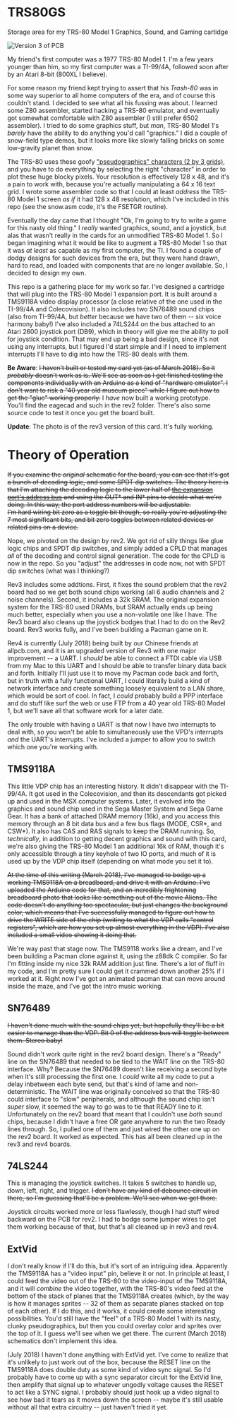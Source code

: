 # TRS80GS
Storage area for my TRS-80 Model 1 Graphics, Sound, and Gaming cartidge

![Version 3 of PCB](/img/TRS80GS_Version_3.jpg?raw=true "Version 3 of PCB")


My friend's first computer was a 1977 TRS-80 Model 1.  I'm a few years younger than him, so my first computer was a TI-99/4A, 
followed soon after by an Atari 8-bit (800XL I believe).

For some reason my friend kept trying to assert that his *Trash-80* was in some way superior to all home computers of the era, 
and of course this couldn't stand.  I decided to see what all his fussing was about.  I learned some Z80 assembler, 
started hacking a TRS-80 emulator, and eventually got somewhat comfortable with Z80 assembler (I still prefer 6502 assembler).  I 
tried to do some graphics stuff, but *man*, TRS-80 Model 1's *barely* have the ability to do anything you'd call "graphics." 
I did a couple of snow-field type demos, but it looks more like slowly falling bricks on some low-gravity planet than snow.

The TRS-80 uses these goofy ["pseudographics" characters (2 by 3 grids)](https://www.classic-computers.org.nz/system-80/manuals_tm3_page33.jpg), 
and you have to do everything by selecting the right "character" in order to plot these huge blocky pixels.  Your resolution is effectively 128 x 48, and 
it's a pain to work with, because you're actually manipulating a 64 x 16 text grid.  I wrote some assembler code so that I could at least *address* 
the TRS-80 Model 1 screen *as if* it had 128 x 48 resolution, which I've included in this repo (see the snow.asm code, it's the FSETGR routine).

Eventually the day came that I thought "Ok, I'm going to try to write a game for this nasty old thing."  I *really* wanted 
graphics, sound, and a joystick, but alas that wasn't really in the cards for an unmodified TRS-80 Model 1.  So I began 
imagining what it would be like to augment a TRS-80 Model 1 so that it was *at least* as capable as *my* first computer, the 
TI.  I found a couple of dodgy designs for such devices from the era, but they were hand drawn, hard to read, and loaded with 
components that are no longer available.  So, I decided to design my own.

This repo is a gathering place for my work so far.  I've designed a cartridge that will plug into the TRS-80 Model 1 expansion 
port.  It is built around a TMS9118A video display processor (a close relative of the one used in the TI-99/4A and Colecovision).
It also includes two SN76489 sound chips (also from TI-99/4A, but *better* because we have two of them -- six voice harmony baby!)
I've also included a 74LS244 on the bus attached to an Atari 2600 joystick port (DB9), which in theory will give me the 
ability to poll for joystick condition.  That may end up being a bad design, since it's not using any interrupts, but I 
figured I'd start simple and if I need to implement interrupts I'll have to dig into how the TRS-80 deals with them.

**Be Aware**:  ~~I haven't built or tested my card yet (as of March 2018).  So it *probably* doesn't work as is.  We'll see as soon as 
I get finished testing the components individually with an Arduino as a kind of "hardware emulator".  I don't want to risk a 
"40 year old museum piece" while I figure out how to get the "glue" working properly.~~  I *have* now built a working prototype.  
You'll find the eagecad and such in the rev2 folder.  There's also some source code to test it once you get the board built.  

**Update**:  The photo is of the rev3 version of this card.  It's fully working.

Theory of Operation
===================

~~If you examine the *original* schematic for the board, you can see that it's got a bunch of decoding logic, and some SPDT dip switches.  The theory here 
is that I'm attaching the decoding logic to the lower half of [the expansion port's address bus](http://www.classiccmp.org/cpmarchives/trs80/mirrors/kjsl/www.kjsl.com/trs80/mod1intern.html) 
and using the OUT* and IN* pins to decide what we're doing.  In this way, the port address numbers will be adjustable.  
I'm hard wiring bit zero as a toggle bit though, so really you're adjusting the 7 most significant bits, and bit zero toggles 
between related devices or related pins on a device.~~

Nope, we pivoted on the design by rev2.  We got rid of silly things like glue logic chips and SPDT dip switches, and simply added 
a CPLD that manages *all* of the decoding and control signal generation.  The code for the CPLD is now in the repo.  So you 
"adjust" the addresses in code now, not with SPDT dip switches (what was I thinking?)

Rev3 includes some addtions.  First, it fixes the sound problem that the rev2 board had so we get both sound chips working (all 6 audio channels and 2 noise channels).  Second, it includes
a 32k SRAM.  The original expansion system for the TRS-80 used DRAMs, but SRAM actually ends up being much better, especially when you use a non-volatile one like I have.  The Rev3 board 
also cleans up the joystick bodges that I had to do on the Rev2 board.  Rev3 works fully, and I've been building a Pacman game on it.

Rev4 is currently (July 2018) being built by our Chinese friends at allpcb.com, and it is an upgraded version of Rev3 with one major improvement -- a UART.  I *should* be able to connect a 
FTDI cable via USB from my Mac to this UART and I should be able to transfer binary data back and forth.  Initially I'll just use it to move my Pacman code back and forth, but in 
truth with a fully functional UART, I could literally build a kind of network interface and create something loosely equivalent to a LAN share, which would be sort of cool.  In fact,
I *could* probably build a PPP interface and do stuff like surf the web or use FTP from a 40 year old TRS-80 Model 1, but we'll save all that software work for a later date.

The only trouble with having a UART is that now I have *two* interrupts to deal with, so you won't be able to simultaneously use the VPD's interrupts *and* the UART's interrupts.  I've included
a jumper to allow you to switch which one you're working with.

TMS9118A
--------
This little VDP chip has an interesting history.  It didn't disappear with the TI-99/4A.  It got used in the Colecovision, and
then its descendants got picked up and used in the MSX computer systems.  Later, it evolved into the graphics and sound chip
used in the Sega Master System and Sega Game Gear.  It has a bank of attached DRAM memory (16k), and you access this memory through
an 8 bit data bus and a few bus flags (MODE, CSR*, and CSW*).  It also has CAS and RAS signals to keep the DRAM running.  So, *technically*, in addition to getting decent graphics and 
sound with this card, we're also giving the TRS-80 Model 1 an additional 16k of RAM, though it's only accessible through a 
tiny keyhole of two IO ports, and much of it is used up by the VDP chip itself (depending on what mode you set it to).

~~At the time of this writing (March 2018), I've managed to bodge up a working TMS9118A on a breadboard, and drive it with an 
Arduino.  I've uploaded the Arduino code for that, and an incredibly frightening breadboard photo that looks like something out of 
the movie Aliens.  The code doesn't do anything too spectacular, but just changes the background color, which means that 
I've successfully managed to figure out how to drive the WRITE side of the chip (writing to what the VDP calls "control 
registers", which are how you set up almost everything in the VDP).  I've also included a small video showing it doing that.~~

We're way past that stage now.  The TMS9118 works like a dream, and I've been building a Pacman clone against it, using the z88dk C compiler.  So far I'm fitting inside my nice 32k RAM addition
just fine.  There's a lot of fluff in my code, and I'm pretty sure I could get it crammed down another 25% if I worked at it.  Right now I've got an animated pacman that can move around inside
the maze, and I've got the intro music working.

SN76489
-------
~~I haven't done much with the sound chips yet, but hopefully they'll be a bit easier to manage than the VDP.  Bit 0 of the 
address bus will toggle between them.  Stereo baby!~~

Sound didn't work quite right in the rev2 board design.  There's a "Ready" line on the SN76489 that needed to be tied to the WAIT line on the TRS-80 interface.  Why?  Because the SN76489 doesn't
like receiving a second byte when it's still processing the first one.  I *could* write all my code to put a delay inbetween each byte send, but that's kind of lame and non-deterministic.  The
WAIT line was originally conceived so that the TRS-80 could interface to "slow" peripherals, and although the sound chip isn't *super* slow, it seemed the way to go was to tie that READY line 
to it.  Unfortunately on the rev2 board that meant that I couldn't use *both* sound chips, because I didn't have a free OR gate anywhere to run the two Ready lines through.  So, I pulled one of them
and just wired the other one up on the rev2 board.  It worked as expected.  This has all been cleaned up in the rev3 and rev4 boards.

74LS244
-------
This is managing the joystick switches.  It takes 5 switches to handle up, down, left, right, and trigger.  ~~I don't have any
kind of debounce circuit in there, so I'm guessing that'll be a problem.  We'll see when we get there.~~

Joystick circuits worked more or less flawlessly, though I had stuff wired backward on the PCB for rev2.  I had to bodge some jumper wires to get them working because of that, but that's all cleaned 
up in rev3 and rev4.



ExtVid
------
I don't really know if I'll do this, but it's sort of an intriguing idea.  Apparently the TMS9118A has a "video input" pin, 
believe it or not.  In principle at least, I could feed the video out of the TRS-80 to the video-input of the TMS9118A, and it
will *combine* the video together, with the TRS-80's video feed at the bottom of the stack of planes that the TMS9118A creates (which, 
by the way is how it manages sprites -- 32 of them as separate planes stacked on top of each other).  If I do this, and it 
works, it could create some interesting possibilities.  You'd still have the "feel" of a TRS-80 Model 1 with its nasty, clunky
pseudographics, but then you could overlay color and sprites over the top of it.  I guess we'll see when we get there.  The 
current (March 2018) schematics don't implement this idea.

(July 2018) I haven't done anything with ExtVid yet.  I've come to realize that it's unlikely to just work out of the box, because the 
RESET line on the TMS9118A does double duty as some kind of video sync signal.  So I'd probably have to come up with a sync separator 
circuit for the ExtVid line, then amplify that signal up to whatever ungodly voltage causes the RESET to act like a SYNC signal.  I probably should just
hook up a video signal to see how bad it tears as it moves down the screen -- maybe it's still usable without all that extra circuitry -- just haven't 
tried it yet.
